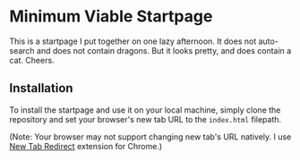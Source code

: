 # Minimum Viable Startpage
This is a startpage I put together on one lazy afternoon. It does not auto-search and does not contain dragons. But it looks pretty, and does contain a cat. Cheers.

## Installation
To install the startpage and use it on your local machine, simply clone the repository and set your browser's new tab URL to the `index.html` filepath.

(Note: Your browser may not support changing new tab's URL natively. I use [New Tab Redirect](https://chrome.google.com/webstore/detail/new-tab-redirect/icpgjfneehieebagbmdbhnlpiopdcmna) extension for Chrome.)
